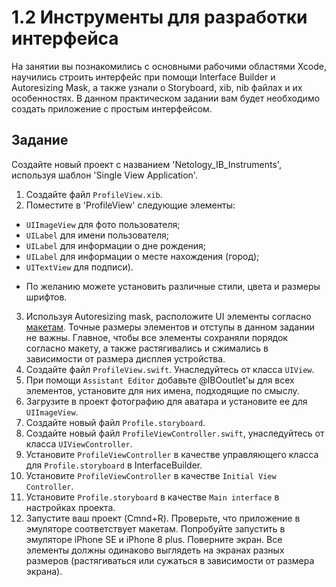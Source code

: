 # 1.2 Инструменты для разработки интерфейса

На занятии вы познакомились с основными рабочими областями Xcode, научились строить интерфейс при помощи Interface Builder и Autoresizing Mask, а также узнали о Storyboard, xib, nib файлах и их особенностях.
В данном практическом задании вам будет необходимо создать приложение с простым интерфейсом.

## Задание

Создайте новый проект с названием 'Netology_IB_Instruments', используя шаблон 'Single View Application'. 

1. Создайте файл `ProfileView.xib`.
2. Поместите в 'ProfileView' следующие элементы:
- `UIImageView` для фото пользователя;
- `UILabel` для имени пользователя;
- `UILabel` для информации о дне рождения;
- `UILabel` для информации о месте нахождения (город);
- `UITextView` для подписи).

* По желанию можете установить различные стили, цвета и размеры шрифтов.

3. Используя Autoresizing mask, расположите UI элементы согласно [макетам](./Макеты). Точные размеры элементов и отступы в данном задании не важны. Главное, чтобы все элементы сохраняли порядок согласно макету, а также растягивались и сжимались в зависимости от размера дисплея устройства.
4. Создайте файл `ProfileView.swift`. Унаследуйтесь от класса `UIView`.
5. При помощи `Assistant Editor` добавьте @IBOoutlet'ы для всех элементов, установите для них имена, подходящие по смыслу.
6. Загрузите в проект фотографию для аватара и установите ее для `UIImageView`.
7. Создайте новый файл `Profile.storyboard`.
8. Создайте новый файл `ProfileViewController.swift`, унаследуйтесь от класса `UIViewController`.
9. Установите `ProfileViewController` в качестве управляющего класса для `Profile.storyboard` в InterfaceBuilder.
10. Установите `ProfileViewController` в качестве `Initial View Controller`.
11. Установите `Profile.storyboard` в качестве `Main interface` в настройках проекта. 
12. Запустите ваш проект (Cmnd+R). Проверьте, что приложение в эмуляторе соответствует макетам. Попробуйте запустить в эмуляторе iPhone SE и iPhone 8 plus. Поверните экран. Все элементы должны одинаково выглядеть на экранах разных размеров (растягиваться или сужаться в зависимости от размера экрана).
